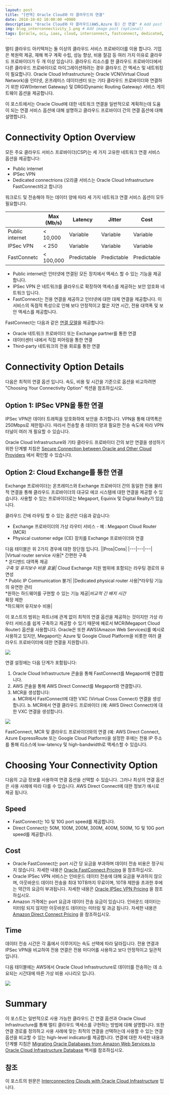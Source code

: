 ```yaml
---
layout: post
title: "[번역] Oracle Cloud와 타 클라우드의 연결"
date: 2018-10-02 10:00:00 +0900
description: "Oracle Cloud와 타 클라우드(AWS,Azure 등) 간 연결" # Add post description (optional)
img: blog_interconnectivity_1.png # Add image post (optional)
tags: [oracle, oci, iaas, cloud, interconnect, fastconnect, dedicated, megaport, network] # add tag
---
```


 멀티 클라우드 아키텍처는 둘 이상의 클라우드 서비스 프로바이더를 이용 합니다. 기업은 복원력 제공, 재해 복구 계획 수립, 성능 향상, 비용 절감 등 여러 가지 이유로 클라우드 프로바이더가 두 개 이상 있습니다. 클라우드 리소스를 한 클라우드 프로바이더에서 다른 클라우드 프로바이더로 마이그레이션하려는 경우 클라우드 간 액세스 및 네트워킹이 필요합니다.
 Oracle Cloud Infrastructure는 Oracle VCN(Virtual Cloud Network)을 인터넷, 온프레미스 데이터센터 또는 기타 클라우드 프로바이더와 연결하기 위한 IGW(Internet Gateway) 및 DRG(Dynamic Routing Gateway) 서비스 게이트웨이 옵션을 제공합니다.  

 이 포스트에서는 Oracle Cloud에 대한 네트워크 연결을 일반적으로 계획하는데 도움이 되는 연결 서비스 옵션에 대해 설명하고 클라우드 프로바이더 간의 연결 옵션에 대해 설명합니다.  


 # Connectivity Option Overview

 모든 주요 클라우드 서비스 프로바이더(CSP)는 세 가지 고유한 네트워크 연결 서비스 옵션을 제공합니다: 
 
 * Public internet  
 * IPSec VPN  
 * Dedicated connectrions (오라클 서비스는 Oracle Cloud Infrastructure FastConnect라고 합니다)  


워크로드 및 전송해야 하는 데이터 양에 따라 세 가지 네트워크 연결 서비스 옵션이 모두 필요합니다.  

||Max (Mb/s)|Latency|Jitter|Cost|Secure|
|---|---|---|---|---|---|
|Public internet|< 10,000|Variable|Variable|Variable|No|
|IPSec VPN|< 250|Variable|Variable|Variable|Yes|
|FastConnetc|< 100,000|Predictable|Predictable|Predictable|Yes|


* Public internet은 인터넷에 연결된 모든 장치에서 액세스 할 수 있는 기능을 제공합니다.  
* IPSec VPN 은 네트워크를 클라우드로 확장하여 액세스를 제공하는 보안 암호화 네트워크 입니다.  
* FastConnect는 전용 연결을 제공하고 인터넷에 대한 대체 연결을 제공합니다. 이 서비스의 독점적 특성으로 인해 보다 안정적이고 짧은 지연 시간, 전용 대역폭 및 보안 액세스를 제공합니다.  


FastConnect는 다음과 같은 [연결 모델](https://cloud.oracle.com/en_US/fastconnect/connectivity-models)을 제공합니다:  
* Oracle 네트워크 프로바이더 또는 Exchange partner를 통한 연결  
* 데이터센터 내에서 직접 피어링을 통한 연결  
* Third-party 네트워크의 전용 회로를 통한 연결  


# Connectivity Option Details

다음은 최적의 연결 옵션 입니다. 속도, 비용 및 시간을 기준으로 옵션을 비교하려면 "Choosing Your Connectivity Option" 섹션을 참조하십시오.  

## Option 1: IPSec VPN을 통한 연결

IPSec VPN은 데이터 트래픽을 암호화하여 보안을 추가합니다. VPN을 통해 대역폭은 250Mbps로 제한됩니다. 따라서 전송할 총 데이터 양과 필요한 전송 속도에 따라 VPN 터널이 여러 개 필요할 수 있습니다.  

Oracle Cloud Infrastructure와 기타 클라우드 프로바이더 간의 보안 연결을 생성하기 위한 단계별 치침은 [Secure Connection between Oracle and Other Cloud Providers](https://docs.cloud.oracle.com/iaas/Content/Network/Concepts/libreswan.htm?tocpath=Services%7CNetworking%7C_____14) 에서 확인할 수 있습니다.  


## Option 2: Cloud Exchange를 통한 연결

Exchange 프로바이더는 온프레미스와 Exchange 프로바이더 간의 동일한 전용 물리적 연결을 통해 클라우드 프로바이더의 대규모 에코 시스템에 대한 연결을 제공할 수 있습니다. 사용할 수 있는 프로바이더로는 Megaport, Equinix 및 Digital Realty가 있습니다.  

클라우드 간에 라우팅 할 수 있는 옵션은 다음과 같습니다:  
* Exchange 프로바이더의 가상 라우터 서비스 - 예 : Megaport Cloud Router (MCR)  
* Physical customer edge (CE) 장치를 Exchange 프로바이더와 연결

다음 테이블은 위 2가지 경우에 대한 장단점 입니다.
||Pros|Cons|
|---|---|---|
|Virtual router service 사용|* 간편한 구축<br>* 온디맨드 대역폭 제공<br>*구축 및 유지보수 비용 효율|* Cloud Exchange 지원 범위에 포함되는 라우팅 경로의 유연성<br>* Public IP Communication 불가|
|Dedicated physical router 사용|*라우팅 기능의 유연한 관리<br>*원하는 하드웨어를 구현할 수 있는 기능 제공|*비교적 긴 배치 시간<br>* 확장 제한<br>*하드웨어 유지보수 비용|

이 포스트의 범위는 파트너에 관계 없이 최적의 연결 옵션을 제공하는 것이지만 가상 라우터 서비스를 쉽게 구축하고 제공할 수 있기 때문에 예로서 MCR(Megaport Cloud Router) 옵션을 사용합니다. Oracle은 또한 AWS(Amazon Web Services)를 예시로 사용하고 있지만, Megaport는 Azure 및 Google Cloud Platform을 비롯한 여러 클라우드 프로바이터에 대한 연결을 지원합니다.

![]({{site.baseurl}}/assets/img/blog_interconnectivity_1.png)

연결 설정에는 다음 단계가 포함됩니다:

1. Oracle Cloud Infrastructure 콘솔을 통해 FastConnect를 Megaport에 연결합니다.  
2. AWS 콘솔을 통해 AWS Direct Connect를 Megaport와 연결합니다.  
3. MCR을 생성합니다:  
   a. MCR에서 FastConnect에 대한 VXC (Virtual Cross Connect) 연결을 생성합니다.
   b. MCR에서 연결 클라우드 프로바이더 (예: AWS Direct Connect)에 대한 VXC 연결을 생성합니다.

![]({{site.baseurl}}/assets/img/blog_interconnectivity2.png)

FastConnect, MCR 및 클라우드 프로바이더와의 연결 (예: AWS Direct Connect, Azure ExpressRoute 또는 Google Cloud Platform)을 설정한 후에는 전용 IP 주소를 통해 리소스에 low-latency 및 high-bandwidth로 액세스할 수 있습니다.


# Choosing Your Connectivity Option

다음의 고급 정보를 사용하여 연결 옵션을 선택할 수 있습니다. 그러나 최상의 연결 옵션은 사용 사례에 따라 다를 수 있습니다. AWS Direct Connect에 대한 정보가 예시로 제공 됩니다.

## Speed
* FastConnect는 1G 및 10G port speed를 제공합니다.
* Direct Connect는 50M, 100M, 200M, 300M, 400M, 500M, 1G 및 10G port speed를 제공합니다.

## Cost
* Oracle FastConnect는 port 시간 당 요금을 부과하며 데이터 전송 비용은 정구되지 않습니다. 자세한 내용은 [Oracle FastConnect Pricing](https://cloud.oracle.com/en_US/fastconnect/pricing) 을 참조하십시오.  
* Oracle IPSec VPN 서비스는 인바운드 데이터 전송에 대해 요금을 부과하지 않으며, 아웃바운드 데이터 전송을 최대 10TB까지 무료이며, 10TB 제한을 초과한 후에는 약간의 요금이 부과됩니다. 자세한 내용은 [Oracle IPSec VPN Pricing](https://cloud.oracle.com/networking/pricing) 을 참조하십시오.  
* Amazon 가격에는 port 요금과 데이터 전송 요금이 있습니다. 인바운드 데이터는 미터링 되지 않지만 아웃바운드 데이터는 미터링 및 과금 됩니다. 자세한 내용은 [Amazon Direct Connect Pricing](https://aws.amazon.com/directconnect/pricing/) 을 참조하십시오.  

## Time
데이터 전송 시간은 각 홉에서 이루어지는 속도 선택에 따라 달라집니다. 전용 연결과 IPSec VPN을 비교하여 전용 연결은 전용 미디어를 사용하고 보다 안정적이고 일관적 입니다.

다음 테이블에는 AWS에서 Oracle Cloud Infrastructure로 데이터를 전송하는 데 소요되는 시간대에 따른 가상 비용 시나리오 입니다.

![]({{site.baseurl}}/assets/img/blog_interconnectivity3.png)


# Summary

이 포스트는 일반적으로 사용 가능한 클라우드 간 연결 옵션과 Oracle Cloud Infrastructure를 통해 멀티 클라우드 액세스를 구현하는 방법에 대해 설명합니다. 또한 연결 경로를 정의하고 사용 사례에 맞는 최적의 연결을 선택하는데 사용할 수 있는 연결 옵션을 비교할 수 있는 high-level indicator를 제공합니다. 연결에 대한 자세한 내용과 단계별 지침은 [Migrating Oracle Databases from Amazon Web Services to Oracle Cloud Infrastructure Database](https://cloud.oracle.com/iaas/whitepapers/database_migration_aws_to_oci_database.pdf) 백서를 참조하십시오.  


## 참조
이 포스트의 원문은 [Interconnecting Clouds with Oracle Cloud Infrastructure](https://blogs.oracle.com/cloud-infrastructure/interconnecting-clouds-with-oracle-cloud-infrastructure) 입니다.  
